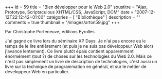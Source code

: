 +++
id = 59
title = "Bien développer pour le Web 2.0"
soustitre = "Ajax, Prototype, Scriptaculous XHTML/CSS, JavaScript, DOM"
date = "2007-12-12T22:12:42+01:00"
catégories = [ "Bibliothèque" ]
description = ""
comments = true
thumbnail = "/images/arton59.jpg"
+++

<div class="chapo">Par Christophe Porteneuve, éditions Eyrolles</div>

J'ai gagné ce livre lors du séminaire XP Days. Je n'ai pas encore eu le temps de le lire entièrement (et puis je ne suis pas développeur Web alors j'avance lentement). Ce livre plutôt épais contient apparemment énormément (tout ?) de choses sur les technologies du Web 2.0. Mais ce n'est pas simplement un livre de description de technologies, c'est aussi un livre sur la technique de programmation en général, et sur le métier de développeur Web en particulier.